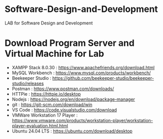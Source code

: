# Software-Design-and-Development
LAB for Software Design and Development

# Download Program Server and Virtual Machine for Lab
* XAMPP Stack 8.0.30 : https://www.apachefriends.org/download.html
* MySQL Workbench : https://www.mysql.com/products/workbench/
* Beekeeper Studio : https://github.com/beekeeper-studio/beekeeper-studio/releases
* Postman : https://www.postman.com/downloads/
* HTTPie : https://httpie.io/desktop
* Nodejs : https://nodejs.org/en/download/package-manager
* git : https://git-scm.com/download/win
* VS Code : https://code.visualstudio.com/download
* VMWare Workstation 17 Player : https://www.vmware.com/products/workstation-player/workstation-player-evaluation.html.html
* Ubuntu 24.04 LTS : https://ubuntu.com/download/desktop
